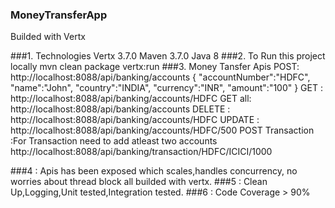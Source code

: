 ### MoneyTransferApp

Builded with Vertx

###1. Technologies
Vertx 3.7.0
Maven 3.7.0
Java 8
###2. To Run this project locally
mvn clean package vertx:run
###3. Money Tansfer Apis
      POST:
      http://localhost:8088/api/banking/accounts
      {
        "accountNumber":"HDFC",
        "name":"John",
        "country":"INDIA",
        "currency":"INR",
        "amount":"100"
      }
      GET :
      http://localhost:8088/api/banking/accounts/HDFC
      GET all:
      http://localhost:8088/api/banking/accounts
      DELETE :
      http://localhost:8088/api/banking/accounts/HDFC
      UPDATE :
      http://localhost:8088/api/banking/accounts/HDFC/500
      POST Transaction :For Transaction need to add atleast two accounts 
      http://localhost:8088/api/banking/transaction/HDFC/ICICI/1000
      
###4 : Apis has been exposed which scales,handles concurrency, no worries about thread block all builded with vertx.
###5 : Clean Up,Logging,Unit tested,Integration tested.
###6 : Code Coverage > 90%
